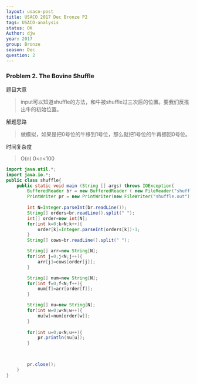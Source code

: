 ```yaml
---
layout: usaco-post
title: USACO 2017 Dec Bronze P2
tags: USACO-analysis
status: OK
Author: djw
year: 2017
group: Bronze
season: Dec
question: 2
---
```


### Problem 2. The Bovine Shuffle

题目大意

> input可以知道shuffle的方法，和牛被shuffle过三次后的位置。要我们反推出牛的初始位置。

解题思路

> 做模拟，如果是把0号位的牛移到1号位，那么就把1号位的牛再挪回0号位。

时间复杂度

> O(n) 0<n<100

~~~java
import java.util.*;
import java.io.*;
public class shuffle{
    public static void main (String [] args) throws IOException{
        BufferedReader br = new BufferedReader ( new FileReader("shuffle.in"));
        PrintWriter pr = new PrintWriter(new FileWriter("shuffle.out"));
       
        int N=Integer.parseInt(br.readLine());
        String[] orders=br.readLine().split(" ");
        int[] order=new int[N];
        for(int k=0;k<N;k++){
            order[k]=Integer.parseInt(orders[k])-1;
        }
        String[] cows=br.readLine().split(" ");

        String[] arr=new String[N];
        for(int j=0;j<N;j++){
            arr[j]=cows[order[j]];
        }

        String[] num=new String[N];
        for(int f=0;f<N;f++){
            num[f]=arr[order[f]];
        }

        String[] nu=new String[N];
        for(int w=0;w<N;w++){
            nu[w]=num[order[w]];
        }
        
        for(int u=0;u<N;u++){
            pr.println(nu[u]);
        }
        


        pr.close();
    }
}
~~~



